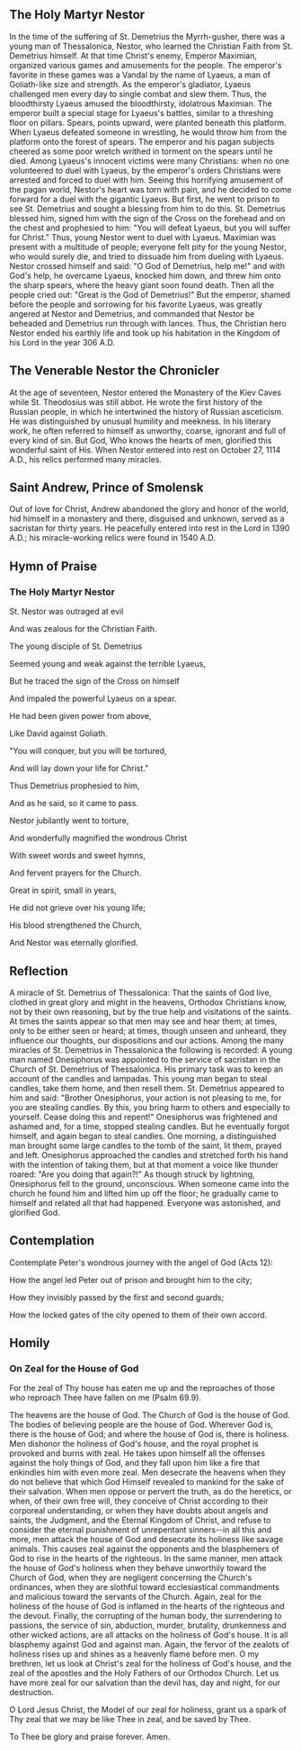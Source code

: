 ## The Holy Martyr Nestor

In the time of the suffering of St. Demetrius the Myrrh-gusher, there was a young man of Thessalonica, Nestor, who learned the Christian Faith from St. Demetrius himself. At that time Christ's enemy, Emperor Maximian, organized various games and amusements for the people. The emperor's favorite in these games was a Vandal by the name of Lyaeus, a man of Goliath-like size and strength. As the emperor's gladiator, Lyaeus challenged men every day to single combat and slew them. Thus, the bloodthirsty Lyaeus amused the bloodthirsty, idolatrous Maximian. The emperor built a special stage for Lyaeus's battles, similar to a threshing floor on pillars. Spears, points upward, were planted beneath this platform. When Lyaeus defeated someone in wrestling, he would throw him from the platform onto the forest of spears. The emperor and his pagan subjects cheered as some poor wretch writhed in torment on the spears until he died. Among Lyaeus's innocent victims were many Christians: when no one volunteered to duel with Lyaeus, by the emperor's orders Christians were arrested and forced to duel with him. Seeing this horrifying amusement of the pagan world, Nestor's heart was torn with pain, and he decided to come forward for a duel with the gigantic Lyaeus. But first, he went to prison to see St. Demetrius and sought a blessing from him to do this. St. Demetrius blessed him, signed him with the sign of the Cross on the forehead and on the chest and prophesied to him: "You will defeat Lyaeus, but you will suffer for Christ." Thus, young Nestor went to duel with Lyaeus. Maximian was present with a multitude of people; everyone felt pity for the young Nestor, who would surely die, and tried to dissuade him from dueling with Lyaeus. Nestor crossed himself and said: "O God of Demetrius, help me!" and with God's help, he overcame Lyaeus, knocked him down, and threw him onto the sharp spears, where the heavy giant soon found death. Then all the people cried out: "Great is the God of Demetrius!" But the emperor, shamed before the people and sorrowing for his favorite Lyaeus, was greatly angered at Nestor and Demetrius, and commanded that Nestor be beheaded and Demetrius run through with lances. Thus, the Christian hero Nestor ended his earthly life and took up his habitation in the Kingdom of his Lord in the year 306 A.D.

## The Venerable Nestor the Chronicler

At the age of seventeen, Nestor entered the Monastery of the Kiev Caves while St. Theodosius was still abbot. He wrote the first history of the Russian people, in which he intertwined the history of Russian asceticism. He was distinguished by unusual humility and meekness. In his literary work, he often referred to himself as unworthy, coarse, ignorant and full of every kind of sin. But God, Who knows the hearts of men, glorified this wonderful saint of His. When Nestor entered into rest on October 27, 1114 A.D., his relics performed many miracles.

## Saint Andrew, Prince of Smolensk

Out of love for Christ, Andrew abandoned the glory and honor of the world, hid himself in a monastery and there, disguised and unknown, served as a sacristan for thirty years. He peacefully entered into rest in the Lord in 1390 A.D.; his miracle-working relics were found in 1540 A.D. 

## Hymn of Praise

### The Holy Martyr Nestor

St. Nestor was outraged at evil 

And was zealous for the Christian Faith. 

The young disciple of St. Demetrius 

Seemed young and weak against the terrible Lyaeus, 

But he traced the sign of the Cross on himself 

And impaled the powerful Lyaeus on a spear. 

He had been given power from above, 

Like David against Goliath. 

"You will conquer, but you will be tortured, 

And will lay down your life for Christ." 

Thus Demetrius prophesied to him, 

And as he said, so it came to pass. 

Nestor jubilantly went to torture, 

And wonderfully magnified the wondrous Christ 

With sweet words and sweet hymns, 

And fervent prayers for the Church. 

Great in spirit, small in years, 

He did not grieve over his young life; 

His blood strengthened the Church, 

And Nestor was eternally glorified.

## Reflection

A miracle of St. Demetrius of Thessalonica: That the saints of God live, clothed in great glory and might in the heavens, Orthodox Christians know, not by their own reasoning, but by the true help and visitations of the saints. At times the saints appear so that men may see and hear them; at times, only to be either seen or heard; at times, though unseen and unheard, they influence our thoughts, our dispositions and our actions. Among the many miracles of St. Demetrius in Thessalonica the following is recorded: A young man named Onesiphorus was appointed to the service of sacristan in the Church of St. Demetrius of Thessalonica. His primary task was to keep an account of the candles and lampadas. This young man began to steal candles, take them home, and then resell them. St. Demetrius appeared to him and said: "Brother Onesiphorus, your action is not pleasing to me, for you are stealing candles. By this, you bring harm to others and especially to yourself. Cease doing this and repent!" Onesiphorus was frightened and ashamed and, for a time, stopped stealing candles. But he eventually forgot himself, and again began to steal candles. One morning, a distinguished man brought some large candles to the tomb of the saint, lit them, prayed and left. Onesiphorus approached the candles and stretched forth his hand with the intention of taking them, but at that moment a voice like thunder roared: "Are you doing that again?!" As though struck by lightning, Onesiphorus fell to the ground, unconscious. When someone came into the church he found him and lifted him up off the floor; he gradually came to himself and related all that had happened. Everyone was astonished, and glorified God.

## Contemplation

Contemplate Peter's wondrous journey with the angel of God (Acts 12):

How the angel led Peter out of prison and brought him to the city;

How they invisibly passed by the first and second guards;

How the locked gates of the city opened to them of their own accord.

## Homily

### On Zeal for the House of God

For the zeal of Thy house has eaten me up and the reproaches of those who reproach Thee have fallen on me (Psalm 69.9).

The heavens are the house of God. The Church of God is the house of God. The bodies of believing people are the house of God. Wherever God is, there is the house of God; and where the house of God is, there is holiness. Men dishonor the holiness of God's house, and the royal prophet is provoked and burns with zeal. He takes upon himself all the offenses against the holy things of God, and they fall upon him like a fire that enkindles him with even more zeal. Men desecrate the heavens when they do not believe that which God Himself revealed to mankind for the sake of their salvation. When men oppose or pervert the truth, as do the heretics, or when, of their own free will, they conceive of Christ according to their corporeal understanding, or when they have doubts about angels and saints, the Judgment, and the Eternal Kingdom of Christ, and refuse to consider the eternal punishment of unrepentant sinners--in all this and more, men attack the house of God and desecrate its holiness like savage animals. This causes zeal against the opponents and the blasphemers of God to rise in the hearts of the righteous. In the same manner, men attack the house of God's holiness when they behave unworthily toward the Church of God, when they are negligent concerning the Church's ordinances, when they are slothful toward ecclesiastical commandments and malicious toward the servants of the Church. Again, zeal for the holiness of the house of God is inflamed in the hearts of the righteous and the devout. Finally, the corrupting of the human body, the surrendering to passions, the service of sin, abduction, murder, brutality, drunkenness and other wicked actions, are all attacks on the holiness of God's house. It is all blasphemy against God and against man. Again, the fervor of the zealots of holiness rises up and shines as a heavenly flame before men. O my brethren, let us look at Christ's zeal for the holiness of God's house, and the zeal of the apostles and the Holy Fathers of our Orthodox Church. Let us have more zeal for our salvation than the devil has, day and night, for our destruction.

O Lord Jesus Christ, the Model of our zeal for holiness, grant us a spark of Thy zeal that we may be like Thee in zeal, and be saved by Thee.

To Thee be glory and praise forever. Amen.
